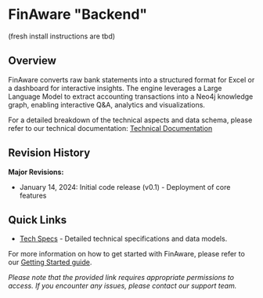 # FinAware "Backend"

(fresh install instructions are tbd)

## Overview
FinAware converts raw bank statements into a structured format for Excel or a dashboard for interactive insights.
The engine leverages a Large Language Model to extract accounting transactions into a Neo4j knowledge graph, enabling interactive Q&A, analytics and visualizations.

For a detailed breakdown of the technical aspects and data schema, please refer to our technical documentation:
[Technical Documentation](https://docs.google.com/spreadsheets/d/1XKC--ssop2EiOtFFdZx25OlW-3iVSz7RasJTR3lhPSc/edit#gid=1926635861)

## Revision History
**Major Revisions:**
- January 14, 2024: Initial code release (v0.1) - Deployment of core features

## Quick Links
- [Tech Specs](https://docs.google.com/spreadsheets/d/1XKC--ssop2EiOtFFdZx25OlW-3iVSz7RasJTR3lhPSc/edit#gid=1926635861) - Detailed technical specifications and data models.

For more information on how to get started with FinAware, please refer to our [Getting Started guide](#).

*Please note that the provided link requires appropriate permissions to access. If you encounter any issues, please contact our support team.*
